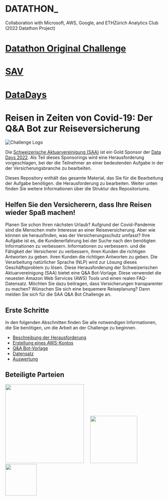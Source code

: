 # DATATHON_
Collaboration with Microsoft, AWS, Google, and ETHZürich Analytics Club (2022 Datathon Project)


# [Datathon Original Challenge](https://github.com/56kcloud/2022-Datathon-SAA-Challenge)

# [SAV](https://www.actuaries.ch/)

# [DataDays](https://datadays.ch/#start)

# Reisen in Zeiten von Covid-19: Der Q&A Bot zur Reiseversicherung

![Challenge Logo](./docs/images/challenge-logo.png)

Die [Schweizerische Aktuarvereinigung (SAA)](https://www.actuaries.ch/) ist ein Gold
Sponsor der [Data Days 2022](https://datadays.ch). Als Teil dieses Sponsorings
wird eine Herausforderung vorgeschlagen, bei der die Teilnehmer an einer bedeutenden Aufgabe in der
der Versicherungsbranche zu bearbeiten.

Dieses Repository enthält das gesamte Material, das Sie für die Bearbeitung der Aufgabe benötigen.
die Herausforderung zu bearbeiten. Weiter unten finden Sie weitere Informationen über die
Struktur des Repositoriums.

## Helfen Sie den Versicherern, dass Ihre Reisen wieder Spaß machen!
Planen Sie schon Ihren nächsten Urlaub? Aufgrund der Covid-Pandemie sind die Menschen
mehr Interesse an einer Reiseversicherung. Aber wie können sie herausfinden, was der Versicherungsschutz
umfasst? Ihre Aufgabe ist es, die Kundenerfahrung bei der Suche nach den benötigten Informationen zu verbessern.
Informationen zu verbessern. und die Fähigkeit der Versicherer zu verbessern, ihren Kunden die richtigen Antworten zu geben.
ihren Kunden die richtigen Antworten zu geben. Die Verarbeitung natürlicher Sprache (NLP) wird zur Lösung
dieses Geschäftsproblem zu lösen. Diese Herausforderung der Schweizerischen Aktuarvereinigung
(SAA) bietet eine Q&A Bot-Vorlage. Diese verwendet die neuesten Amazon Web Services
(AWS) Tools und einen realen FAQ-Datensatz. Möchten Sie dazu beitragen, dass Versicherungen
transparenter zu machen? Wünschen Sie sich eine bequemere Reiseplanung? Dann melden Sie sich für die SAA Q&A Bot Challenge an.

## Erste Schritte
In den folgenden Abschnitten finden Sie alle notwendigen Informationen, die Sie benötigen, um
die Arbeit an der Challenge zu beginnen.

* [Beschreibung der Herausforderung](./docs/Challenge-description.md)
* [Erstellung eines AWS-Kontos](./docs/Aws-Account.md)
* [Q&A Bot-Vorlage](./docs/Bot-template.md)
* [Datensatz](./docs/Dataset.md)
* [Auswertung](./docs/Evaluation.md)

## Beteiligte Parteien
[<img src="./docs/images/saa-logo.svg" width=250>](https://www.actuaries.ch)&nbsp;&nbsp;&nbsp;&nbsp;
[<img src="./docs/images/56k.cloud-logo.png" width=150>](https://56k.cloud)&nbsp;&nbsp;&nbsp;&nbsp;
[<img src="./docs/images/ace-logo.png" width=100>](https://analytics-club.org) 
